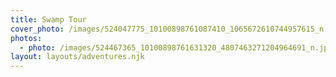 ```yaml
---
title: Swamp Tour
cover_photo: /images/524047775_10100898761087410_1065672610744957615_n.jpg
photos:
  - photo: /images/524467365_10100898761631320_4807463271204964691_n.jpg
layout: layouts/adventures.njk
---
```

